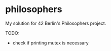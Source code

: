 # philosophers
My solution for 42 Berlin's Philosophers project.

TODO:
- check if printing mutex is necessary
